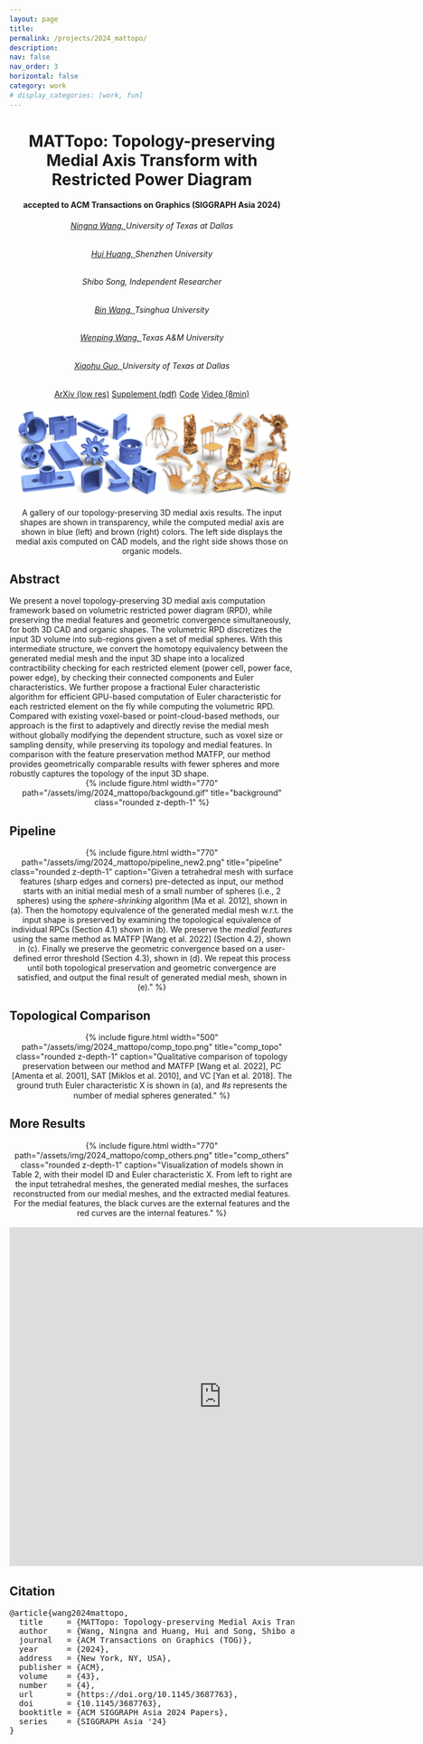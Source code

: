 ```yaml
---
layout: page
title: 
permalink: /projects/2024_mattopo/
description: 
nav: false
nav_order: 3
horizontal: false
category: work
# display_categories: [work, fun]
---
```


<div class="research" align="center">
    <h1>MATTopo: Topology-preserving Medial Axis Transform with Restricted Power Diagram</h1>
    <h4>accepted to ACM Transactions on Graphics (SIGGRAPH Asia 2024)</h4>
    <div class="col-sm-8">
        <div>
            <h6><a href="https://ningnawang.github.io/">Ningna Wang, </a> University of Texas at Dallas</h6>
            <h6><a href="https://vcc.tech/~huihuang/home">Hui Huang, </a> Shenzhen University </h6>
            <h6>Shibo Song, Independent Researcher </h6>
            <h6><a href="https://binwangthss.github.io/">Bin Wang, </a> Tsinghua University </h6>
            <h6><a href="https://engineering.tamu.edu/cse/profiles/Wang-Wenping.html">Wenping Wang, </a> Texas A&M University </h6>
            <h6><a href="https://personal.utdallas.edu/~xguo/">Xiaohu Guo, </a> University of Texas at Dallas</h6>
        </div>
    </div>
     <div class="col-sm-12">
        <a href="https://arxiv.org/abs/2403.18761" class="btn btn-sm z-depth-0" role="button">ArXiv (low res)</a>
        <a href="/assets/pdf/2024_mattopo/2024_siga_MatTopo_final_sup.pdf" class="btn btn-sm z-depth-0" role="button"> Supplement (pdf)</a>
        <!-- <a href="#" class="btn btn-sm z-depth-0" role="button"> Presentation (9min)</a> -->
        <!-- <a href="#" class="btn btn-sm z-depth-0" role="button"> Results (12min)</a> -->
        <a href="https://github.com/ningnawang/MATTopo" class="btn btn-sm z-depth-0" role="button">Code</a>
        <a href="https://www.youtube.com/watch?v=8AxJYVtU0SA" class="btn btn-sm z-depth-0" role="button">Video (8min) </a>
    </div>
    <p><img src="/assets/img/2024_mattopo/teaser_vcc5.png" width=770></p>
    <div class="caption">
        A gallery of our topology-preserving 3D medial axis results. The input shapes are shown in transparency, while the computed medial axis are shown in blue (left) and brown (right) colors. The left side displays the medial axis computed on CAD models, and the right side shows those on organic models.
    </div>
   
</div>

<div class="research">
<h2>Abstract</h2>
We present a novel topology-preserving 3D medial axis computation framework based on volumetric restricted power diagram (RPD), while preserving the medial features and geometric convergence simultaneously, for both 3D CAD and organic shapes. The volumetric RPD discretizes the input 3D volume into sub-regions given a set of medial spheres. With this intermediate structure, we convert the homotopy equivalency between the generated medial mesh and the input 3D shape into a localized contractibility checking for each restricted element (power cell, power face, power edge), by checking their connected components and Euler characteristics. We further propose a fractional Euler characteristic algorithm for efficient GPU-based computation of Euler characteristic for each restricted element on the fly while computing the volumetric RPD. Compared with existing voxel-based or point-cloud-based methods, our approach is the first to adaptively and directly revise the medial mesh without globally modifying the dependent structure, such as voxel size or sampling density, while preserving its topology and medial features. In comparison with the feature preservation method MATFP, our method provides geometrically comparable results with fewer spheres and more robustly captures the topology of the input 3D shape.
</div>

<!-- <div class="research" style="text-align: center;">
    <p><img src="/assets/img/2024_mattopo/backgound.gif" width=770></p>
</div> -->

<div class="research" style="text-align: center;">
<div class="row" style="text-align: center;">
    <div class="col-sm mt-3 mt-md-0">
        {% include figure.html width="770" path="/assets/img/2024_mattopo/backgound.gif" title="background" class="rounded z-depth-1" %}
    </div>
</div>
</div>

<div class="research">
<h2>Pipeline</h2>
<div class="row" style="text-align: center;">
    <div class="col-sm mt-3 mt-md-0">
    <!-- <p><img src="/assets/img/2024_mattopo/pipeline_new2.png" width=770></p> -->
        {% include figure.html width="770" path="/assets/img/2024_mattopo/pipeline_new2.png" title="pipeline" class="rounded z-depth-1" caption="Given a tetrahedral mesh with surface features (sharp edges and corners) pre-detected as input, our method starts with an initial medial mesh of a small number of spheres (i.e., 2 spheres) using the <i>sphere-shrinking</i> algorithm [Ma et al. 2012], shown in (a). Then the homotopy equivalence of the generated medial mesh w.r.t. the input shape is preserved by examining the topological equivalence of individual RPCs (Section 4.1) shown in (b). We preserve the <i>medial features</i> using the same method as MATFP [Wang et al. 2022] (Section 4.2), shown in (c). Finally we preserve the geometric convergence based on a user-defined error threshold (Section 4.3), shown in (d). We repeat this process until both topological preservation and geometric convergence are satisfied, and output the final result of generated medial mesh, shown in (e)." %}
    </div>
</div>
</div>

<div class="research">
<h2>Topological Comparison</h2>
<div class="row" style="text-align: center;">
    <div class="col-sm mt-3 mt-md-0">
        {% include figure.html width="500" path="/assets/img/2024_mattopo/comp_topo.png" title="comp_topo" class="rounded z-depth-1" caption="Qualitative comparison of topology preservation between our method and MATFP [Wang et al. 2022], PC [Amenta et al. 2001], SAT [Miklos et al. 2010], and VC [Yan et al. 2018]. The ground truth Euler characteristic X is shown in (a), and #𝑠 represents the number of medial spheres generated." %}
    </div>
</div>
</div>



<div class="research">
<h2>More Results</h2>
<div class="row" style="text-align: center;">
    <div class="col-sm mt-3 mt-md-0">
        {% include figure.html width="770" path="/assets/img/2024_mattopo/comp_others.png" title="comp_others" class="rounded z-depth-1" caption="Visualization of models shown in Table 2, with their model ID and Euler characteristic X. From left to right are the input tetrahedral meshes, the generated medial meshes, the surfaces reconstructed from our medial meshes, and the extracted medial features. For the medial features, the black curves are the external features and the red curves are the internal features." %}
    </div>
</div>
</div>


<br>

<iframe width="750" height="600" src="https://www.youtube.com/embed/8AxJYVtU0SA?si=1eXG6JHLKz9NdShV" title="YouTube video player" frameborder="0" allow="accelerometer; autoplay; clipboard-write; encrypted-media; gyroscope; picture-in-picture; web-share" referrerpolicy="strict-origin-when-cross-origin" allowfullscreen></iframe>

<div class="research" >
<h2>Citation</h2>
<pre class="project__bibtex">
@article{wang2024mattopo,
  title     = {MATTopo: Topology-preserving Medial Axis Transform with Restricted Power Diagram},
  author    = {Wang, Ningna and Huang, Hui and Song, Shibo and Wang, Bin and Wang, Wenping and Guo, Xiaohu},
  journal   = {ACM Transactions on Graphics (TOG)},
  year      = {2024},
  address   = {New York, NY, USA},
  publisher = {ACM},
  volume    = {43},
  number    = {4},
  url       = {https://doi.org/10.1145/3687763},
  doi       = {10.1145/3687763},
  booktitle = {ACM SIGGRAPH Asia 2024 Papers},
  series    = {SIGGRAPH Asia '24}
}
</pre>
</div>






